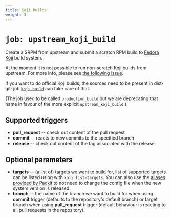 ```yaml
---
title: Koji builds
weight: 3
---
```


# `job: upstream_koji_build`

Create a SRPM from upstream and submit a scratch RPM build
to [Fedora Koji](https://koji.fedoraproject.org/koji/) build system.

At the moment it is not possible to run non-scratch Koji builds from upstream.
For more info, please see [the following issue](https://pagure.io/releng/issue/9801).

If you want to do official Koji builds, the sources need to be present in
dist-git: job [`koji_build`](/docs/configuration/downstream/koji_build) can take care of that.

(The job used to be called `production_build` but we are deprecating that name in favour of
the more explicit `upstream_koji_build`.)

## Supported triggers

* **pull_request** -- check out content of the pull request
* **commit** -- reacts to new commits to the specified branch
* **release** -- check out content of the tag associated with the release

## Optional parameters

* **targets** -- (a list of) targets we want to build for,
  list of supported targets can be listed using with `koji list-targets`.
  You can also use the [aliases provided by Packit](/docs/configuration#aliases)
  to not need to change the config file when the new system version is released.
* **branch** -- the name of the branch we want to build for when using **commit** trigger
(defaults to the repository's default branch) or target branch when using **pull_request** trigger
(default behaviour is reacting to all pull requests in the repository).